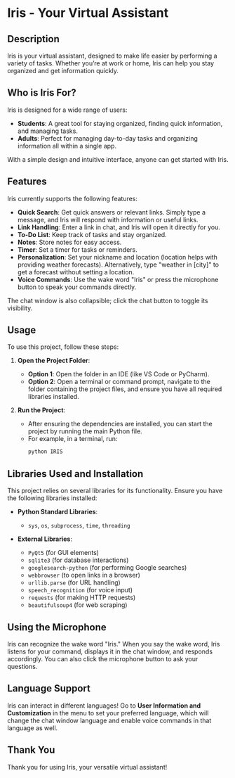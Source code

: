 # Iris - Your Virtual Assistant

## Description
Iris is your virtual assistant, designed to make life easier by performing a variety of tasks. Whether you’re at work or home, Iris can help you stay organized and get information quickly.

## Who is Iris For?
Iris is designed for a wide range of users:
- **Students**: A great tool for staying organized, finding quick information, and managing tasks.
- **Adults**: Perfect for managing day-to-day tasks and organizing information all within a single app.

With a simple design and intuitive interface, anyone can get started with Iris.

## Features
Iris currently supports the following features:
- **Quick Search**: Get quick answers or relevant links. Simply type a message, and Iris will respond with information or useful links.
- **Link Handling**: Enter a link in chat, and Iris will open it directly for you.
- **To-Do List**: Keep track of tasks and stay organized.
- **Notes**: Store notes for easy access.
- **Timer**: Set a timer for tasks or reminders.
- **Personalization**: Set your nickname and location (location helps with providing weather forecasts). Alternatively, type "weather in [city]" to get a forecast without setting a location.
- **Voice Commands**: Use the wake word "Iris" or press the microphone button to speak your commands directly.

The chat window is also collapsible; click the chat button to toggle its visibility.

## Usage

To use this project, follow these steps:

1. **Open the Project Folder**:
   - **Option 1**: Open the folder in an IDE (like VS Code or PyCharm).
   - **Option 2**: Open a terminal or command prompt, navigate to the folder containing the project files, and ensure you have all required libraries installed.

2. **Run the Project**:
   - After ensuring the dependencies are installed, you can start the project by running the main Python file.
   - For example, in a terminal, run:
     ```bash
     python IRIS
     ```

## Libraries Used and Installation

This project relies on several libraries for its functionality. Ensure you have the following libraries installed:

- **Python Standard Libraries**:
  - `sys`, `os`, `subprocess`, `time`, `threading`

- **External Libraries**:
  - `PyQt5` (for GUI elements)
  - `sqlite3` (for database interactions)
  - `googlesearch-python` (for performing Google searches)
  - `webbrowser` (to open links in a browser)
  - `urllib.parse` (for URL handling)
  - `speech_recognition` (for voice input)
  - `requests` (for making HTTP requests)
  - `beautifulsoup4` (for web scraping)

## Using the Microphone
Iris can recognize the wake word "Iris." When you say the wake word, Iris listens for your command, displays it in the chat window, and responds accordingly. You can also click the microphone button to ask your questions.

## Language Support
Iris can interact in different languages! Go to **User Information and Customization** in the menu to set your preferred language, which will change the chat window language and enable voice commands in that language as well.

## Thank You
Thank you for using Iris, your versatile virtual assistant!


